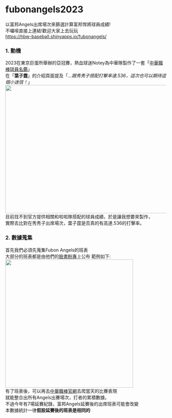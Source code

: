 # fubonangels2023
以富邦Angels出席場次來篩選計算富邦悍將球員成績!  
不囉嗦直接上連結!歡迎大家上去玩玩  
https://hbw-baseball.shinyapps.io/fubonangels/


### **1. 動機**  
2023在東京巨蛋所舉辦的亞冠賽，熱血球迷Notey為中華隊製作了一套「[中華職棒球員名鑑](https://github.com/hbw0386/fubonangels2023/assets/139471040/314131b4-d9cb-45df-85eb-9a62467987cd "link")」  
在「**葉子霆**」的介紹頁面提及「*...跟秀秀子搭配打擊率達.536，這次也可以期待這個小迷信！*」
<img src="https://github.com/hbw0386/fubonangels2023/assets/139471040/314131b4-d9cb-45df-85eb-9a62467987cd" width="600" height="400">  
目前找不到官方提供相關和啦啦隊搭配的球員成績，於是讓我想要來製作，  
實際去比對在秀秀子出席場次，葉子霆是否真的有高達.536的打擊率。  

### **2. 數據蒐集**
首先我們必須先蒐集Fubon Angels的班表  
大部分的班表都是由他們的[臉書粉專](https://www.facebook.com/FubonAngels "link")上公布
範例如下:  
<img src="https://github.com/hbw0386/fubonangels2023/assets/139471040/2b9c4920-84d7-4773-acd3-30882fd8f922" width="400" height="400">  
有了班表後，可以再去[中華職棒官網](https://www.cpbl.com.tw/box?year=2023&kindCode=A&gameSno=5 "link")去爬當天的比賽表現  
就能整合出所有Angels出賽場次，打者的累積數據。  
不過今年有7場延賽紀錄，富邦Angels延賽後的出席班表可能會改變  
本數據統計一律**假設延賽後的班表是相同的**



